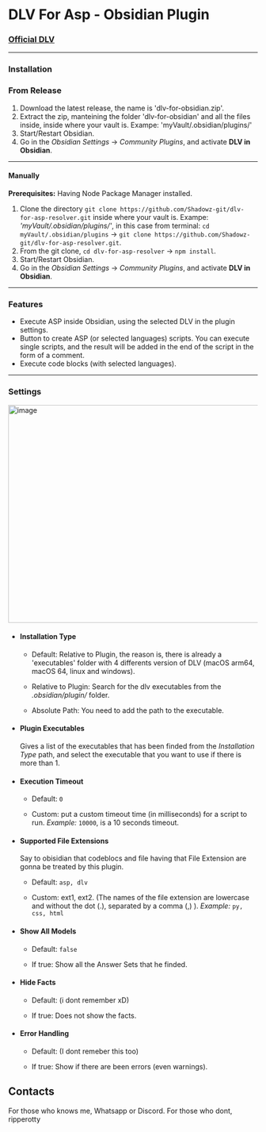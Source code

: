 # DLV For Asp - Obsidian Plugin

### [Official DLV](https://dlv.demacs.unical.it/home)

---

### Installation
### From Release
1. Download the latest release, the name is 'dlv-for-obsidian.zip'.
2. Extract the zip, manteining the folder 'dlv-for-obsidian' and all the files inside, inside where your vault is.  Exampe: 'myVault/.obsidian/plugins/'
3. Start/Restart Obsidian.
4. Go in the *Obsidian Settings* -> *Community Plugins*, and activate **DLV in Obsidian**.

----

#### Manually

**Prerequisites:** Having Node Package Manager installed.

1. Clone the directory `git clone https://github.com/Shadowz-git/dlv-for-asp-resolver.git` inside where your vault is. 
  Exampe: *'myVault/.obsidian/plugins/'*, in this case from terminal: `cd myVault/.obsidian/plugins` -> `git clone https://github.com/Shadowz-git/dlv-for-asp-resolver.git`.
2. From the git clone, `cd dlv-for-asp-resolver` -> `npm install`.
3. Start/Restart Obsidian.
4. Go in the *Obsidian Settings* -> *Community Plugins*, and activate **DLV in Obsidian**.

---

### Features
- Execute ASP inside Obsidian, using the selected DLV in the plugin settings.
- Button to create ASP (or selected languages) scripts. You can execute single scripts, and the result will be added in the end of the script in the form of a comment.
- Execute code blocks (with selected languages).

---

### Settings
<img width="581" height="439" alt="image" src="https://github.com/user-attachments/assets/2fec748f-465b-4666-8456-98aba5d3c2cc" />

- #### Installation Type
  - Default: Relative to Plugin, the reason is, there is already a 'executables' folder with 4 differents version of DLV (macOS arm64, macOS 64, linux and windows).

  - Relative to Plugin: Search for the dlv executables from the *.obsidian/plugin/* folder.
  - Absolute Path: You need to add the path to the executable.

- #### Plugin Executables
  Gives a list of the executables that has been finded from the *Installation Type* path, and select the executable that you want to use if there is more than 1.

- #### Execution Timeout
  - Default: `0`

  - Custom: put a custom timeout time (in milliseconds) for a script to run. *Example:* `10000`, is a 10 seconds timeout.

- #### Supported File Extensions
  Say to obisidian that codeblocs and file having that File Extension are gonna be treated by this plugin.

  - Default: `asp, dlv`

  - Custom: ext1, ext2. (The names of the file extension are lowercase and without the dot (.), separated by a comma (,) ). *Example:* `py, css, html`

- #### Show All Models
  - Default: `false`

  - If true: Show all the Answer Sets that he finded.

- #### Hide Facts
  - Default: (i dont remember xD)

  - If true: Does not show the facts.

- #### Error Handling
  - Default: (I dont remeber this too)

  - If true: Show if there are been errors (even warnings).

## Contacts
For those who knows me, Whatsapp or Discord. For those who dont, ripperotty

